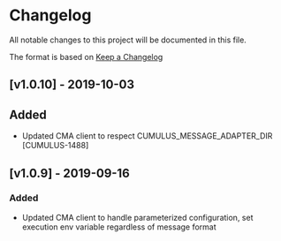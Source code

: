# Changelog
All notable changes to this project will be documented in this file.

The format is based on [Keep a Changelog](http://keepachangelog.com/en/1.0.0/)

## [v1.0.10] - 2019-10-03

## Added
- Updated CMA client to respect CUMULUS_MESSAGE_ADAPTER_DIR [CUMULUS-1488]

## [v1.0.9] - 2019-09-16
### Added
- Updated CMA client to handle parameterized configuration, set execution env variable regardless of message format
